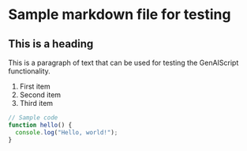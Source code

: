 # Sample markdown file for testing

## This is a heading

This is a paragraph of text that can be used for testing the GenAIScript functionality.

1. First item
2. Second item
3. Third item

```javascript
// Sample code
function hello() {
  console.log("Hello, world!");
}
```
